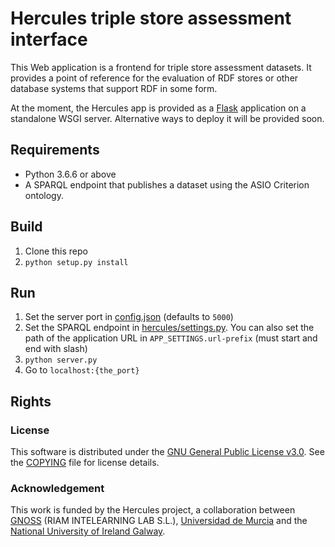 # Hercules triple store assessment interface

This Web application is a frontend for triple store assessment datasets. It provides a point of reference for the evaluation of RDF stores or other database systems that support RDF in some form.

At the moment, the Hercules app is provided as a [Flask](https://flask.palletsprojects.com) application on a standalone WSGI server. Alternative ways to deploy it will be provided soon.

## Requirements

* Python 3.6.6 or above
* A SPARQL endpoint that publishes a dataset using the ASIO Criterion ontology.

## Build

1. Clone this repo
2. `python setup.py install`

## Run

1. Set the server port in [config.json](config.json) (defaults to `5000`)
2. Set the SPARQL endpoint in [hercules/settings.py](hercules/settings.py). You can also set the path of the application URL in `APP_SETTINGS.url-prefix` (must start and end with slash)
3. `python server.py`
4. Go to `localhost:{the_port}`

## Rights

### License

This software is distributed under the [GNU General Public License v3.0](https://www.gnu.org/licenses/gpl-3.0.en.html). See the [COPYING](COPYING) file for license details.

### Acknowledgement

This work is funded by the Hercules project, a collaboration between [GNOSS](https://www.gnoss.com) (RIAM INTELEARNING LAB S.L.), [Universidad de Murcia](https://www.um.es) and the [National University of Ireland Galway](https://nuigalway.ie).
